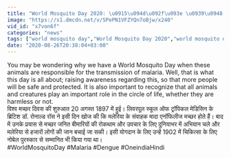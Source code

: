 ```yaml
---
title: "World Mosquito Day 2020: \u0915\u094d\u092f\u093e \u0939\u0948 \u0935\u093f\u0936\u094d\u0935 \u092e\u091a\u094d\u091b\u0930 \u0926\u093f\u0935\u0938 \u0915\u093e \u0907\u0924\u093f\u0939\u093e\u0938 \u091c\u093e\u0928\u093f\u090f \u091c\u093c\u0930\u0942\u0930\u0940 \u092c\u093e\u0924\u0947\u0902 \u0935\u0928\u0907\u0902\u0921\u093f\u092f\u093e \u0939\u093f\u0902\u0926\u0940"
image: "https://s1.dmcdn.net/v/SPePN1VFZYQn7oBjw/x240"
vid_id: "x7von6f"
categories: "news"
tags: ["world mosquito day","World Mosquito Day 2020","world mosquito day history"]
date: "2020-08-26T20:38:04+03:00"
---
```

You may be wondering why we have a World Mosquito Day when these animals are responsible for the transmission of malaria. Well, that is what this day is all about; raising awareness regarding this, so that more people will be safe and protected. It is also important to recognize that all animals and creatures play an important role in the circle of life, whether they are harmless or not.    <br>विश्व मच्छर दिवस की शुरुआत 20 अगस्त 1897 में हुई। लिवरपूल स्कूल ऑफ ट्रॉपिकल मेडिसिन के ब्रिटिश डॉ. रोनाल्ड रॉस ने इसी दिन खोज की कि मलेरिया के संवाहक मादा एनॉफिलीज मच्छर होते हैं। बाद में उनके प्रयास से मच्छर जनित बीमारियों की रोकथाम और उपचार के लिए दुनियाभर में अभियान चले और मलेरिया से हजारों लोगों की जान बचाई जा सकी। इसी योगदान के लिए उन्हें 1902 में चिकित्सा के लिए नोबेल पुरस्कार से सम्मानित भी किया गया था।    <br>#WorldMosquitoDay #Malaria #Dengue #OneindiaHindi

